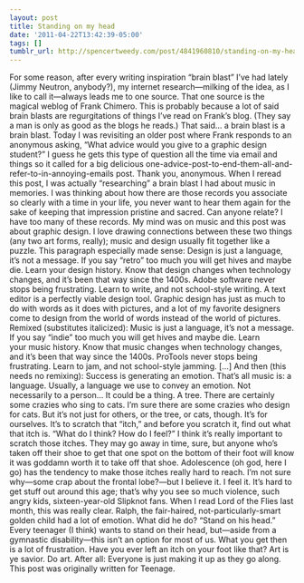 ```yaml
---
layout: post
title: Standing on my head
date: '2011-04-22T13:42:39-05:00'
tags: []
tumblr_url: http://spencertweedy.com/post/4841960810/standing-on-my-head
---
```

For some reason, after every writing inspiration “brain blast” I’ve had lately (Jimmy Neutron, anybody?), my internet research—milking of the idea, as I like to call it—always leads me to one source. That one source is the magical weblog of Frank Chimero.
This is probably because a lot of said brain blasts are regurgitations of things I’ve read on Frank’s blog. (They say a man is only as good as the blogs he reads.) That said… a brain blast is a brain blast.
Today I was revisiting an older post where Frank responds to an anonymous asking, “What advice would you give to a graphic design student?” I guess he gets this type of question all the time via email and things so it called for a big delicious one-advice-post-to-end-them-all-and-refer-to-in-annoying-emails post.
Thank you, anonymous.
When I reread this post, I was actually “researching” a brain blast I had about music in memories. I was thinking about how there are those records you associate so clearly with a time in your life, you never want to hear them again for the sake of keeping that impression pristine and sacred. Can anyone relate? I have too many of these records.
My mind was on music and this post was about graphic design. I love drawing connections between these two things (any two art forms, really); music and design usually fit together like a puzzle. This paragraph especially made sense:
Design is just a language, it’s not a message. If you say “retro” too much you will get hives and maybe die. Learn your design history. Know that design changes when technology changes, and it’s been that way since the 1400s. Adobe software never stops being frustrating. Learn to write, and not school-style writing. A text editor is a perfectly viable design tool. Graphic design has just as much to do with words as it does with pictures, and a lot of my favorite designers come to design from the world of words instead of the world of pictures.
Remixed (substitutes italicized):
Music is just a language, it’s not a message. If you say “indie” too much you will get hives and maybe die. Learn your music history. Know that music changes when technology changes, and it’s been that way since the 1400s. ProTools never stops being frustrating. Learn to jam, and not school-style jamming. […]
And then (this needs no remixing):
Success is generating an emotion.
That’s all music is: a language. Usually, a language we use to convey an emotion. Not necessarily to a person… It could be a thing. A tree. There are certainly some crazies who sing to cats. I’m sure there are some crazies who design for cats.
But it’s not just for others, or the tree, or cats, though. It’s for ourselves. It’s to scratch that “itch,” and before you scratch it, find out what that itch is. “What do I think? How do I feel?”
I think it’s really important to scratch those itches. They may go away in time, sure, but anyone who’s taken off their shoe to get that one spot on the bottom of their foot will know it was goddamn worth it to take off that shoe.
Adolescence (oh god, here I go) has the tendency to make those itches really hard to reach. I’m not sure why—some crap about the frontal lobe?—but I believe it. I feel it. It’s hard to get stuff out around this age; that’s why you see so much violence, such angry kids, sixteen-year-old Slipknot fans. When I read Lord of the Flies last month, this was really clear. Ralph, the fair-haired, not-particularly-smart golden child had a lot of emotion. What did he do? “Stand on his head.”
Every teenager (I think) wants to stand on their head, but—aside from a gymnastic disability—this isn’t an option for most of us. What you get then is a lot of frustration. Have you ever left an itch on your foot like that?
Art is ye savior. Do art. After all:
Everyone is just making it up as they go along.
This post was originally written for Teenage.
